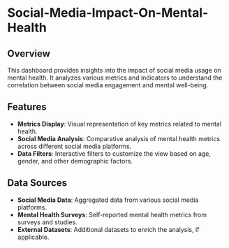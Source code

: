 # Social-Media-Impact-On-Mental-Health

## Overview

This dashboard provides insights into the impact of social media usage on mental health. It analyzes various metrics and indicators to understand the correlation between social media engagement and mental well-being.

## Features

- **Metrics Display**: Visual representation of key metrics related to mental health.
- **Social Media Analysis**: Comparative analysis of mental health metrics across different social media platforms.
- **Data Filters**: Interactive filters to customize the view based on age, gender, and other demographic factors.

## Data Sources

- **Social Media Data**: Aggregated data from various social media platforms.
- **Mental Health Surveys**: Self-reported mental health metrics from surveys and studies.
- **External Datasets**: Additional datasets to enrich the analysis, if applicable.


